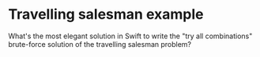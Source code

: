 # Travelling salesman example

What's the most elegant solution in Swift to write the "try all combinations" brute-force solution of the travelling salesman problem?